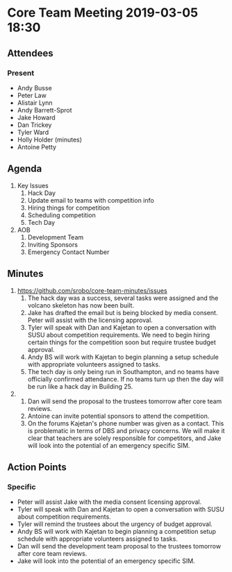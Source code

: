 # Core Team Meeting 2019-03-05 18:30

## Attendees
### Present
- Andy Busse
- Peter Law
- Alistair Lynn
- Andy Barrett-Sprot
- Jake Howard
- Dan Trickey
- Tyler Ward
- Holly Holder (minutes)
- Antoine Petty

## Agenda
1. Key Issues
	1. Hack Day
	2. Update email to teams with competition info
	3. Hiring things for competition
	4. Scheduling competition
	5. Tech Day
2. AOB
	1. Development Team
	2. Inviting Sponsors
	3. Emergency Contact Number

## Minutes
1. https://github.com/srobo/core-team-minutes/issues
	1. The hack day was a success, several tasks were assigned and the volcano skeleton has now been built.
	2. Jake has drafted the email but is being blocked by media consent. Peter will assist with the licensing approval.
	3. Tyler will speak with Dan and Kajetan to open a conversation with SUSU about competition requirements. We need to begin hiring certain things for the competition soon but require trustee budget approval. 
	4. Andy BS will work with Kajetan to begin planning a setup schedule with appropriate volunteers assigned to tasks.
	5. The tech day is only being run in Southampton, and no teams have officially confirmed attendance. If no teams turn up then the day will be run like a hack day in Building 25.
2. 
	1. Dan will send the proposal to the trustees tomorrow after core team reviews.
	2. Antoine can invite potential sponsors to attend the competition.
	3. On the forums Kajetan's phone number was given as a contact. This is problematic in terms of DBS and privacy concerns. We will make it clear that teachers are solely responsible for competitors, and Jake will look into the potential of an emergency specific SIM.  

## Action Points
### Specific
- Peter will assist Jake with the media consent licensing approval.
- Tyler will speak with Dan and Kajetan to open a conversation with SUSU about competition requirements.
- Tyler will remind the trustees about the urgency of budget approval.
- Andy BS will work with Kajetan to begin planning a competition setup schedule with appropriate volunteers assigned to tasks.
- Dan will send the development team proposal to the trustees tomorrow after core team reviews.
- Jake will look into the potential of an emergency specific SIM.  
